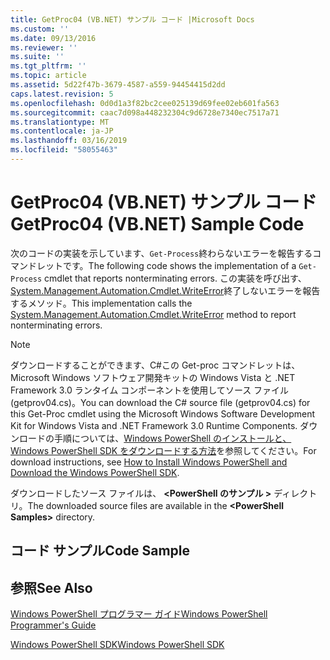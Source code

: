 ```yaml
---
title: GetProc04 (VB.NET) サンプル コード |Microsoft Docs
ms.custom: ''
ms.date: 09/13/2016
ms.reviewer: ''
ms.suite: ''
ms.tgt_pltfrm: ''
ms.topic: article
ms.assetid: 5d22f47b-3679-4587-a559-94454415d2dd
caps.latest.revision: 5
ms.openlocfilehash: 0d0d1a3f82bc2cee025139d69fee02eb601fa563
ms.sourcegitcommit: caac7d098a448232304c9d6728e7340ec7517a71
ms.translationtype: MT
ms.contentlocale: ja-JP
ms.lasthandoff: 03/16/2019
ms.locfileid: "58055463"
---
```

# <a name="getproc04-vbnet-sample-code"></a><span data-ttu-id="99bf0-102">GetProc04 (VB.NET) サンプル コード</span><span class="sxs-lookup"><span data-stu-id="99bf0-102">GetProc04 (VB.NET) Sample Code</span></span>

<span data-ttu-id="99bf0-103">次のコードの実装を示しています、`Get-Process`終わらないエラーを報告するコマンドレットです。</span><span class="sxs-lookup"><span data-stu-id="99bf0-103">The following code shows the implementation of a `Get-Process` cmdlet that reports nonterminating errors.</span></span> <span data-ttu-id="99bf0-104">この実装を呼び出す、 [System.Management.Automation.Cmdlet.WriteError](/dotnet/api/System.Management.Automation.Cmdlet.WriteError)終了しないエラーを報告するメソッド。</span><span class="sxs-lookup"><span data-stu-id="99bf0-104">This implementation calls the [System.Management.Automation.Cmdlet.WriteError](/dotnet/api/System.Management.Automation.Cmdlet.WriteError) method to report nonterminating errors.</span></span>

> [!NOTE]
> <span data-ttu-id="99bf0-105">ダウンロードすることができます、C#この Get-proc コマンドレットは、Microsoft Windows ソフトウェア開発キットの Windows Vista と .NET Framework 3.0 ランタイム コンポーネントを使用してソース ファイル (getprov04.cs)。</span><span class="sxs-lookup"><span data-stu-id="99bf0-105">You can download the C# source file (getprov04.cs) for this Get-Proc cmdlet using the Microsoft Windows Software Development Kit for Windows Vista and .NET Framework 3.0 Runtime Components.</span></span> <span data-ttu-id="99bf0-106">ダウンロードの手順については、[Windows PowerShell のインストールと、Windows PowerShell SDK をダウンロードする方法](/powershell/developer/installing-the-windows-powershell-sdk)を参照してください。</span><span class="sxs-lookup"><span data-stu-id="99bf0-106">For download instructions, see [How to Install Windows PowerShell and Download the Windows PowerShell SDK](/powershell/developer/installing-the-windows-powershell-sdk).</span></span>
>
> <span data-ttu-id="99bf0-107">ダウンロードしたソース ファイルは、  **\<PowerShell のサンプル >** ディレクトリ。</span><span class="sxs-lookup"><span data-stu-id="99bf0-107">The downloaded source files are available in the **\<PowerShell Samples>** directory.</span></span>

## <a name="code-sample"></a><span data-ttu-id="99bf0-108">コード サンプル</span><span class="sxs-lookup"><span data-stu-id="99bf0-108">Code Sample</span></span>

<!-- TODO!!!: review snippet reference  [!CODE [Msh_samplesgetproc04#GetProc04vball](Msh_samplesgetproc04#GetProc04vball)]  -->

## <a name="see-also"></a><span data-ttu-id="99bf0-109">参照</span><span class="sxs-lookup"><span data-stu-id="99bf0-109">See Also</span></span>

[<span data-ttu-id="99bf0-110">Windows PowerShell プログラマー ガイド</span><span class="sxs-lookup"><span data-stu-id="99bf0-110">Windows PowerShell Programmer's Guide</span></span>](./windows-powershell-programmer-s-guide.md)

[<span data-ttu-id="99bf0-111">Windows PowerShell SDK</span><span class="sxs-lookup"><span data-stu-id="99bf0-111">Windows PowerShell SDK</span></span>](../windows-powershell-reference.md)